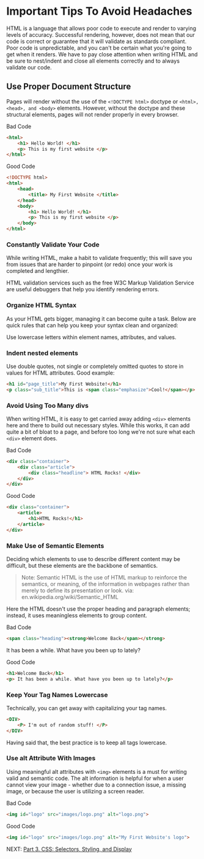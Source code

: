# Important Tips To Avoid Headaches

HTML is a language that allows poor code to execute and render to varying levels of accuracy. Successful rendering, however, does not mean that our code is correct or guarantee that it will validate as standards compliant. Poor code is unpredictable, and you can't be certain what you're going to get when it renders. We have to pay close attention when writing HTML and be sure to nest/indent and close all elements correctly and to always validate our code.

## Use Proper Document Structure

Pages will render without the use of the ```<!DOCTYPE html>``` doctype or ```<html>, <head>, and <body>``` elements. However, without the doctype and these structural elements, pages will not render properly in every browser.

Bad Code

``` html
<html>
    <h1> Hello World! </h1>
    <p> This is my first website </p>
</html>
```

Good Code

``` html
<!DOCTYPE html>
<html>
    <head>
        <title> My First Website </title>
    </head>
    <body>
        <h1> Hello World! </h1>
        <p> This is my first website </p>
    </body>
</html>
```

### Constantly Validate Your Code

While writing HTML, make a habit to validate frequently; this will save you from issues that are harder to pinpoint (or redo) once your work is completed and lengthier.

HTML validation services such as the free  W3C Markup Validation Service are useful debuggers that help you identify rendering errors.

### Organize HTML Syntax

As your HTML gets bigger, managing it can become quite a task. Below are quick rules that can help you keep your syntax clean and organized:

Use lowercase letters within element names, attributes, and values.

### Indent nested elements

Use double quotes, not single or completely omitted quotes to store in values for HTML attributes. Good example:

``` html
<h1 id="page_title">My First Website!</h1>
<p class="sub_title">This is <span class="emphasize">Cool!</span></p>
```

### Avoid Using Too Many divs

When writing HTML, it is easy to get carried away adding ```<div>``` elements here and there to build out necessary styles. While this works, it can add quite a bit of bloat to a page, and before too long we're not sure what each ```<div>``` element does.

Bad Code

``` html
<div class="container">
    <div class="article">
        <div class="headline"> HTML Rocks! </div>
    </div>
</div>
```

Good Code

``` html
<div class="container">
    <article>
        <h1>HTML Rocks!</h1>
    </article>
</div>
```

### Make Use of Semantic Elements

Deciding which elements to use to describe different content may be difficult, but these elements are the backbone of semantics.

> Note: Semantic HTML is the use of HTML markup to reinforce the semantics, or meaning, of the information in webpages rather than merely to define its presentation or look.
via:  en.wikipedia.org/wiki/Semantic_HTML

Here the HTML doesn't use the proper heading and paragraph elements; instead, it uses meaningless elements to group content.

Bad Code

```html
<span class="heading"><strong>Welcome Back</span></strong>
```

It has been a while. What have you been up to lately?

Good Code

```html
<h1>Welcome Back</h1>
<p> It has been a while. What have you been up to lately?</p>
```

### Keep Your Tag Names Lowercase

Technically, you can get away with capitalizing your tag names.

``` html
<DIV>
    <P> I'm out of random stuff! </P>
</DIV>
```

Having said that, the best practice is to keep all tags lowercase.

### Use alt Attribute With Images

Using meaningful alt attributes with `<img>` elements is a must for writing valid and semantic code. The alt information is helpful for when a user cannot view your image - whether due to a connection issue, a missing image, or because the user is utilizing a screen reader.

Bad Code

```html
<img id="logo" src="images/logo.png" alt="logo.png">
```

Good Code

```html
<img id="logo" src="images/logo.png" alt="My First Website's logo">
```

NEXT: [Part 3. CSS: Selectors, Styling, and Display](../Part%203.%20CSS%20%26%20CSS3)
